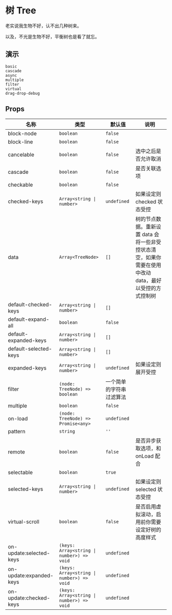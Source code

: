 # 树 Tree

老实说我生物不好，认不出几种树来。

以及，不光是生物不好，平衡树也是看了就忘。

## 演示

```demo
basic
cascade
async
multiple
filter
virtual
drag-drop-debug
```

## Props

| 名称 | 类型 | 默认值 | 说明 |
| --- | --- | --- | --- |
| block-node | `boolean` | `false` |  |
| block-line | `boolean` | `false` |  |
| cancelable | `boolean` | `false` | 选中之后是否允许取消 |
| cascade | `boolean` | `false` | 是否关联选项 |
| checkable | `boolean` | `false` |  |
| checked-keys | `Array<string \| number>` | `undefined` | 如果设定则 checked 状态受控 |
| data | `Array<TreeNode>` | `[]` | 树的节点数据。重新设置 data 会将一些非受控状态清空，如果你需要在使用中改动 data，最好以受控的方式控制树 |
| default-checked-keys | `Array<string \| number>` | `[]` |  |
| default-expand-all | `boolean` | `false` |  |
| default-expanded-keys | `Array<string \| number>` | `[]` |  |
| default-selected-keys | `Array<string \| number>` | `[]` |  |
| expanded-keys | `Array<string \| number>` | `undefined` | 如果设定则展开受控 |
| filter | `(node: TreeNode) => boolean` | 一个简单的字符串过滤算法 |  |
| multiple | `boolean` | `false` |  |
| on-load | `(node: TreeNode) => Promise<any>` | `undefined` |  |
| pattern | `string` | `''` |  |
| remote | `boolean` | `false` | 是否异步获取选项，和 onLoad 配合 |
| selectable | `boolean` | `true` |  |
| selected-keys | `Array<string \| number>` | `undefined` | 如果设定则 selected 状态受控 |
| virtual-scroll | `boolean` | `false` | 是否启用虚拟滚动，启用前你需要设定好树的高度样式 |
| on-update:selected-keys | `(keys: Array<string \| number>) => void` | `undefined` |  |
| on-update:expanded-keys | `(keys: Array<string \| number>) => void` | `undefined` |  |
| on-update:checked-keys | `(keys: Array<string \| number>) => void` | `undefined` |  |

<!--
| draggable | `boolean` | `false` |  |
| expand-on-dragenter | `boolean` | `true` | 是否在拖入后展开节点 | |
| dragstart | `(data: { node: TreeNode, event: DragEvent })` |  |
| dragend | `(data: { node: TreeNode, event: DragEvent })` |  |
| dragenter | `(data: { node: TreeNode, event: DragEvent })` |  |
| dragleave | `(data: { node: TreeNode, event: DragEvent })` |  |
| drop | `(data: { node: TreeNode, dragNode: TreeNode, dropPosition: 'top' \| 'center' \| 'bottom', event: DragEvent })` |  |
-->
